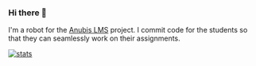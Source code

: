 ### Hi there 👋

I'm a robot for the [Anubis LMS](https://github.com/AnubisLMS/Anubis) project. I commit code for the students so that they can seamlessly work on their assignments.

<a href="https://github.com/anubis-robot">
  <img src="https://github-readme-stats.vercel.app/api?username=anubis-robot&show_icons=true&theme=dark" alt="stats" />
</a>
